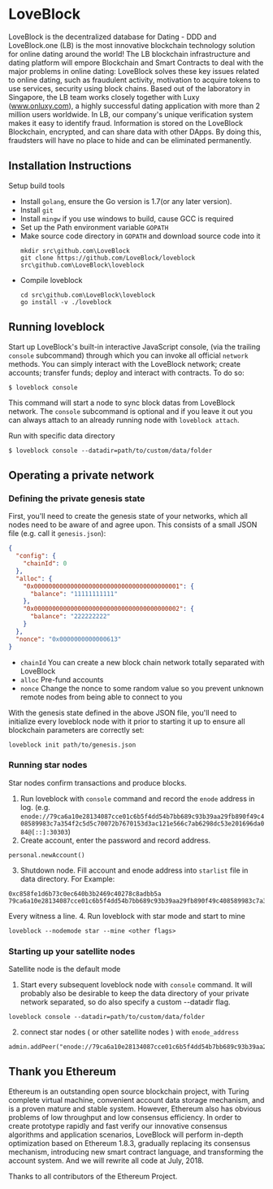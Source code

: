 ﻿# LoveBlock

LoveBlock is the decentralized database for Dating - DDD and LoveBlock.one (LB) is the most innovative blockchain technology solution for online dating around the world! 
The LB blockchain infrastructure and dating platform will empore Blockchain and Smart Contracts to deal with the major problems in online dating: 
LoveBlock solves these key issues related to online dating, such as fraudulent activity, motivation to acquire tokens to use services, security using block chains. 
Based out of the laboratory in Singapore, the LB team works closely together with Luxy (www.onluxy.com), a highly successful dating application with more than 2 million users worldwide. 
In LB, our company's unique verification system makes it easy to identify fraud. Information is stored on the LoveBlock Blockchain, encrypted, and can share data with other DApps. 
By doing this, fraudsters will have no place to hide and can be eliminated permanently. 


## Installation Instructions
Setup build tools
- Install `golang`, ensure the Go version is 1.7(or any later version).
- Install `git`
- Install `mingw` if you use windows to build, cause GCC is required
- Set up the Path environment variable `GOPATH`
- Make source code directory in `GOPATH` and download source code into it
    ```
    mkdir src\github.com\LoveBlock
    git clone https://github.com/LoveBlock/loveblock src\github.com\LoveBlock\loveblock
    ```
- Compile loveblock
    ```
    cd src\github.com\LoveBlock\loveblock
    go install -v ./loveblock
    ```



## Running loveblock
Start up LoveBlock's built-in interactive JavaScript console, (via the trailing `console` subcommand) through which you can invoke all official `network` methods. You can simply interact with the LoveBlock network; create accounts; transfer funds; deploy and interact with contracts. To do so:
```
$ loveblock console
```
This command will start a node to sync block datas from LoveBlock network. The `console` subcommand is optional and if you leave it out you can always attach to an already running node with `loveblock attach`.

Run with specific data directory
```
$ loveblock console --datadir=path/to/custom/data/folder
```



## Operating a private network
### Defining the private genesis state
First, you'll need to create the genesis state of your networks, which all nodes need to be aware of and agree upon. This consists of a small JSON file (e.g. call it `genesis.json`):
```json
{
  "config": {
    "chainId": 0
  },
  "alloc": {
    "0x0000000000000000000000000000000000000001": {
      "balance": "11111111111"
    },
    "0x0000000000000000000000000000000000000002": {
      "balance": "222222222"
    }
  },
  "nonce": "0x0000000000000613"
}
```
- `chainId` You can create a new block chain network totally separated with LoveBlock
- `alloc` Pre-fund accounts
- `nonce` Change the nonce to some random value so you prevent unknown remote nodes from being able to connect to you

With the genesis state defined in the above JSON file, you'll need to initialize every loveblock node with it prior to starting it up to ensure all blockchain parameters are correctly set:
```
loveblock init path/to/genesis.json
```

### Running star nodes
Star nodes confirm transactions and produce blocks.
1. Run loveblock with `console` command and record the `enode` address in log. (e.g. `enode://79ca6a10e28134087cce01c6b5f4dd54b7bb689c93b39aa29fb890f49c408589983c7a354f2c5d5c70072b7670153d3ac121e566c7ab6298dc53e201696da084@[::]:30303`)
2. Create account, enter the password and record address.
```
personal.newAccount()
```
3. Shutdown node. Fill account and enode address into `starlist` file in data directory. For Example:
```
0xc858fe1d6b73c0ec640b3b2469c40278c8adbb5a 79ca6a10e28134087cce01c6b5f4dd54b7bb689c93b39aa29fb890f49c408589983c7a354f2c5d5c70072b7670153d3ac121e566c7ab6298dc53e201696da084
```
  Every witness a line.
4. Run loveblock with star mode and start to mine
```
loveblock --nodemode star --mine <other flags>
```

### Starting up your satellite nodes
Satellite node is the default mode
1. Start every subsequent loveblock node with `console` command. It will probably also be desirable to keep the data directory of your private network separated, so do also specify a custom --datadir flag.
```
loveblock console --datadir=path/to/custom/data/folder
```
2. connect star nodes ( or other satellite nodes ) with `enode_address`
```
admin.addPeer("enode://79ca6a10e28134087cce01c6b5f4dd54b7bb689c93b39aa29fb890f49c408589983c7a354f2c5d5c70072b7670153d3ac121e566c7ab6298dc53e201696da084@[::]:30306")
```


## Thank you Ethereum
Ethereum is an outstanding open source blockchain project, with Turing complete virtual machine, convenient account data storage mechanism, and is a proven mature and stable system. However, Ethereum also has obvious problems of low throughput and low consensus efficiency. In order to create prototype rapidly and fast verify our innovative consensus algorithms and application scenarios, LoveBlock will perform in-depth optimization based on Ethereum 1.8.3, gradually replacing its consensus mechanism, introducing new smart contract language, and transforming the account system. And we will rewrite all code at July, 2018.

Thanks to all contributors of the Ethereum Project.
